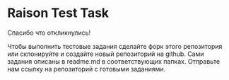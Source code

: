 # Raison Test Task

Спасибо что откликнулись!

Чтобы выполнить тестовые задания сделайте форк этого репозитория или склонируйте и создайте новый репозиторий на github.
Сами задания описаны в readme.md в соответствующих папках.
Отправьте нам ссылку на репозиторий с готовыми заданиями.
